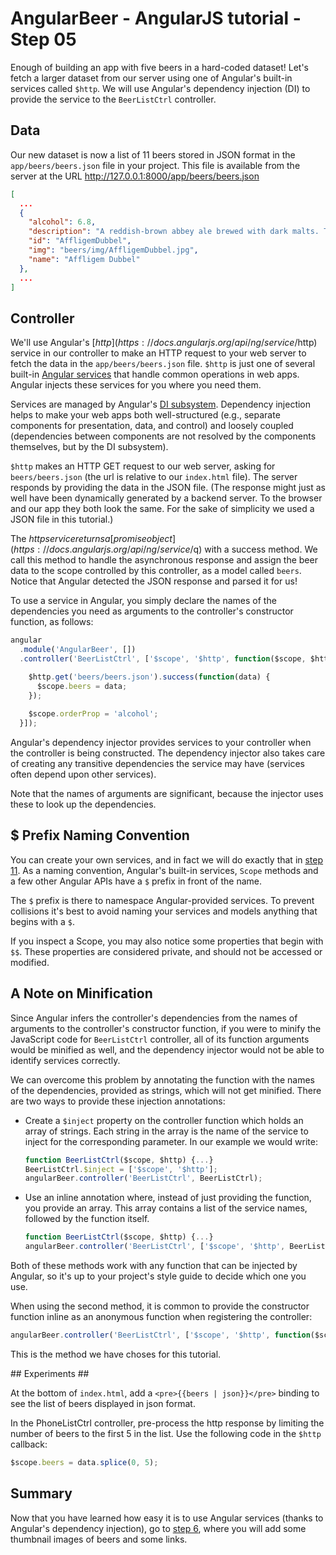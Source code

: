 # AngularBeer - AngularJS tutorial - Step 05 #

Enough of building an app with five beers in a hard-coded dataset! Let's fetch a larger dataset from our server using one of Angular's built-in services called `$http`. We will use Angular's dependency injection (DI) to provide the service to the `BeerListCtrl` controller.

## Data ##

Our new dataset is now a list of 11 beers stored in JSON format in the `app/beers/beers.json` file in your project.
This file is available from the server at the URL http://127.0.0.1:8000/app/beers/beers.json

```json
[
  ...
  {
    "alcohol": 6.8,
    "description": "A reddish-brown abbey ale brewed with dark malts. The secondary fermentation gives a fruity aroma and a unique spicy character with a distinctive aftertaste. Secondary fermentation in the bottle.",
    "id": "AffligemDubbel",
    "img": "beers/img/AffligemDubbel.jpg",
    "name": "Affligem Dubbel"
  },
  ...
]
```

## Controller ##

We'll use Angular's [$http](https://docs.angularjs.org/api/ng/service/$http) service in our controller to make an HTTP request to your web server to fetch the data in the `app/beers/beers.json` file. 
`$http` is just one of several built-in [Angular services](https://docs.angularjs.org/guide/services) that handle common operations in web apps. 
Angular injects these services for you where you need them.

Services are managed by Angular's [DI subsystem](https://docs.angularjs.org/guide/di). Dependency injection helps to make your web apps both well-structured (e.g., separate components for presentation, data, and control) and loosely coupled (dependencies between components are not resolved by the components themselves, but by the DI subsystem).

`$http` makes an HTTP GET request to our web server, asking for `beers/beers.json` (the url is relative to our `index.html` file). The server responds by providing the data in the JSON file. (The response might just as well have been dynamically generated by a backend server. To the browser and our app they both look the same. For the sake of simplicity we used a JSON file in this tutorial.)

The $http service returns a [promise object](https://docs.angularjs.org/api/ng/service/$q) with a success method. We call this method to handle the asynchronous response and assign the beer data to the scope controlled by this controller, as a model called `beers`. Notice that Angular detected the JSON response and parsed it for us!

To use a service in Angular, you simply declare the names of the dependencies you need as arguments to the controller's constructor function, as follows:

```javascript
angular
  .module('AngularBeer', [])
  .controller('BeerListCtrl', ['$scope', '$http', function($scope, $http) {

    $http.get('beers/beers.json').success(function(data) {
      $scope.beers = data;
    });
    
    $scope.orderProp = 'alcohol';
  }]);

```

Angular's dependency injector provides services to your controller when the controller is being constructed. The dependency injector also takes care of creating any transitive dependencies the service may have (services often depend upon other services).

Note that the names of arguments are significant, because the injector uses these to look up the dependencies.

## $ Prefix Naming Convention ##

You can create your own services, and in fact we will do exactly that in [step 11](../step-11). As a naming convention, Angular's built-in services, `Scope` methods and a few other Angular APIs have a `$` prefix in front of the name.

The `$` prefix is there to namespace Angular-provided services. To prevent collisions it's best to avoid naming your services and models anything that begins with a `$`.

If you inspect a Scope, you may also notice some properties that begin with `$$`. These properties are considered private, and should not be accessed or modified.


## A Note on Minification ##

Since Angular infers the controller's dependencies from the names of arguments to the controller's constructor function, if you were to minify the JavaScript code for `BeerListCtrl` controller, all of its function arguments would be minified as well, and the dependency injector would not be able to identify services correctly.

We can overcome this problem by annotating the function with the names of the dependencies, provided as strings, which will not get minified. There are two ways to provide these injection annotations:

* Create a `$inject` property on the controller function which holds an array of strings. Each string in the array is the name of the service to 
  inject for the corresponding parameter. In our example we would write:

  ```javascript
  function BeerListCtrl($scope, $http) {...}
  BeerListCtrl.$inject = ['$scope', '$http'];
  angularBeer.controller('BeerListCtrl', BeerListCtrl);
  ```

* Use an inline annotation where, instead of just providing the function, you provide an array. This array contains a list of the service names, 
  followed by the function itself.

  ```javascript
  function BeerListCtrl($scope, $http) {...}
  angularBeer.controller('BeerListCtrl', ['$scope', '$http', BeerListCtrl]);
  ```

Both of these methods work with any function that can be injected by Angular, so it's up to your project's style guide to decide which one you use.

When using the second method, it is common to provide the constructor function inline as an anonymous function when registering the controller:

  ```javascript
  angularBeer.controller('BeerListCtrl', ['$scope', '$http', function($scope, $http) {...}]);
  ```

This is the method we have choses for this tutorial.



## Experiments ##

At the bottom of `index.html`, add a `<pre>{{beers | json}}</pre>` binding to see the list of beers displayed in json format.

In the PhoneListCtrl controller, pre-process the http response by limiting the number of beers to the first 5 in the list. 
Use the following code in the `$http` callback:

```javascript
$scope.beers = data.splice(0, 5);
```

## Summary ##

Now that you have learned how easy it is to use Angular services (thanks to Angular's dependency injection), go to [step 6](../step-06), where you will add some thumbnail images of beers and some links.
